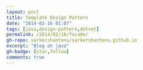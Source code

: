 ```yaml
---
layout: post
title: Template Design Pattern
date: "2014-02-16 01:07"
tags: [java,design-pattern,dotnet]
permalink: /2014/02/16/facade/
gh-repo: sarkershantonu/sarkershantonu.github.io
excerpt: "Blog on java"
gh-badge: [star,follow]
comments: true
---
```

